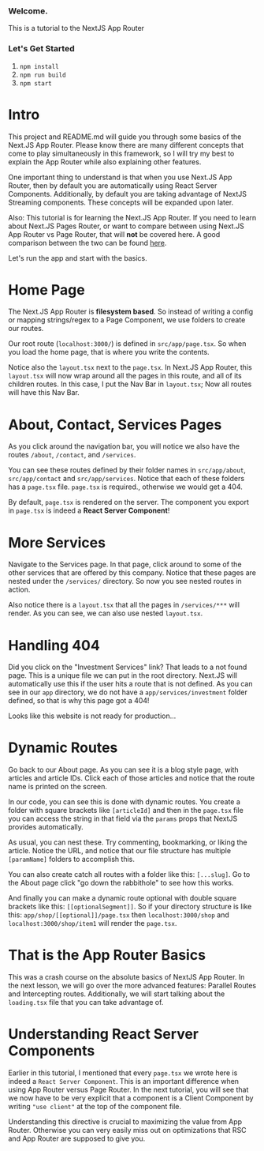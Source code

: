 ### Welcome.

This is a tutorial to the NextJS App Router

### Let's Get Started

1. `npm install`
2. `npm run build`
3. `npm start`

# Intro

This project and README.md will guide you through some basics of the Next.JS App Router. Please know there are many different concepts that come to play simultaneously in this framework, so I will try my best to explain the App Router while also explaining other features.

One important thing to understand is that when you use Next.JS App Router, then by default you are automatically using React Server Components. Additionally, by default you are taking advantage of NextJS Streaming components. These concepts will be expanded upon later.

Also: This tutorial is for learning the Next.JS App Router. If you need to learn about Next.JS Pages Router, or want to compare between using Next.JS App Router vs Page Router, that will **not** be covered here. A good comparison between the two can be found [here](https://medium.com/@jawaragordon/choose-your-own-adventure-next-js-app-vs-pages-router-528dbf25b37f).

Let's run the app and start with the basics.

# Home Page 

The Next.JS App Router is **filesystem based**. So instead of writing a config or mapping strings/regex to a Page Component, we use folders to create our routes.

Our root route (`localhost:3000/`) is defined in `src/app/page.tsx`. So when you load the home page, that is where you write the contents.

Notice also the `layout.tsx` next to the `page.tsx`. In Next.JS App Router, this `layout.tsx` will now wrap around all the pages in this route, and all of its children routes. In this case, I put the Nav Bar in `layout.tsx`; Now all routes will have this Nav Bar.

# About, Contact, Services Pages

As you click around the navigation bar, you will notice we also have the routes `/about`, `/contact`, and `/services`.

You can see these routes defined by their folder names in `src/app/about`, `src/app/contact` and `src/app/services`. Notice that each of these folders has a `page.tsx` file. `page.tsx` is required., otherwise we would get a 404.

By default, `page.tsx` is rendered on the server. The component you export in `page.tsx` is indeed a **React Server Component**!

# More Services

Navigate to the Services page. In that page, click around to some of the other services that are offered by this company. Notice that these pages are nested under the `/services/` directory. So now you see nested routes in action.

Also notice there is a `layout.tsx` that all the pages in `/services/***` will render. As you can see, we can also use nested `layout.tsx`.

# Handling 404

Did you click on the "Investment Services" link? That leads to a not found page. This is a unique file we can put in the root directory. Next.JS will automatically use this if the user hits a route that is not defined. As you can see in our `app` directory, we do not have a `app/services/investment` folder defined, so that is why this page got a 404!

Looks like this website is not ready for production...

# Dynamic Routes

Go back to our About page. As you can see it is a blog style page, with articles and article IDs. Click each of those articles and notice that the route name is printed on the screen.

In our code, you can see this is done with dynamic routes. You create a folder with square brackets like `[articleId]` and then in the `page.tsx` file you can access the string in that field via the `params` props that NextJS provides automatically.

As usual, you can nest these. Try commenting, bookmarking, or liking the article. Notice the URL, and notice that our file structure has multiple `[paramName]` folders to accomplish this.

You can also create catch all routes with a folder like this: `[...slug]`. Go to the About page click "go down the rabbithole" to see how this works.

And finally you can make a dynamic route optional with double square brackets like this: `[[optionalSegment]]`. So if your directory structure is like this: `app/shop/[[optional]]/page.tsx` then `localhost:3000/shop` and `localhost:3000/shop/item1` will render the `page.tsx`.

# That is the App Router Basics

This was a crash course on the absolute basics of NextJS App Router. In the next lesson, we will go over the more advanced features: Parallel Routes and Intercepting routes. Additionally, we will start talking about the `loading.tsx` file that you can take advantage of.

# Understanding React Server Components

Earlier in this tutorial, I mentioned that every `page.tsx` we wrote here is indeed a `React Server Component`. This is an important difference when using App Router versus Page Router. In the next tutorial, you will see that we now have to be very explicit that a component is a Client Component by writing `"use client"` at the top of the component file.

Understanding this directive is crucial to maximizing the value from App Router. Otherwise you can very easily miss out on optimizations that RSC and App Router are supposed to give you.
